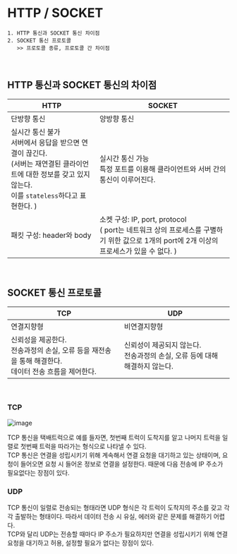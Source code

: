# HTTP / SOCKET

```
1. HTTP 통신과 SOCKET 통신 차이점
2. SOCKET 통신 프로토콜
   >> 프로토콜 종류, 프로토콜 간 차이점
```

<br/>

## HTTP 통신과 SOCKET 통신의 차이점

| HTTP                                                                                                                                                                    | SOCKET                                                                                                                                        |
| ----------------------------------------------------------------------------------------------------------------------------------------------------------------------- | --------------------------------------------------------------------------------------------------------------------------------------------- |
| 단방향 통신                                                                                                                                                             | 양방향 통신                                                                                                                                   |
| 실시간 통신 불가 </br> 서버에서 응답을 받으면 연결이 끊긴다. <br/> (서버는 재연결된 클라이언트에 대한 정보를 갖고 있지 않는다. <br />이를 `stateless`하다고 표현한다. ) | 실시간 통신 가능 <br/> 특정 포트를 이용해 클라이언트와 서버 간의 통신이 이루어진다.                                                           |
| 패킷 구성: header와 body                                                                                                                                                | 소켓 구성: IP, port, protocol <br/> ( port는 네트워크 상의 프로세스를 구별하기 위한 값으로 1개의 port에 2개 이상의 프로세스가 있을 수 없다. ) |

<br/>

## SOCKET 통신 프로토콜

| TCP                                                                                                            | UDP                                                                              |
| -------------------------------------------------------------------------------------------------------------- | -------------------------------------------------------------------------------- |
| 연결지향형                                                                                                     | 비연결지향형                                                                     |
| 신뢰성을 제공한다. <br/> 전송과정의 손실, 오류 등을 재전송을 통해 해결한다. <br/> 데이터 전송 흐름을 제어한다. | 신뢰성이 제공되지 않는다. <br/> 전송과정의 손실, 오류 등에 대해 해결하지 않는다. |

<br/>

### TCP

![image](https://user-images.githubusercontent.com/67260437/154803049-f1f31984-12a8-41a1-abda-932fe7151b2e.png)

TCP 통신을 택배트럭으로 예를 들자면, 첫번째 트럭이 도착지를 알고 나머지 트럭을 일렬로 첫번째 트럭을 따라가는 형식으로 나타낼 수 있다.  
TCP 통신은 연결을 성립시키기 위해 계속해서 연결 요청을 대기하고 있는 상태이며, 요청이 들어오면 요청 시 들어온 정보로 연결을 설정한다.
때문에 다음 전송에 IP 주소가 필요없다는 장점이 있다.

### UDP

TCP 통신이 일렬로 전송되는 형태라면 UDP 형식은 각 트럭이 도착지의 주소를 갖고 각각 출발하는 형태이다. 따라서 데이터 전송 시 유실, 에러와 같은 문제를 해결하기 어렵다.  
TCP와 달리 UDP는 전송할 때마다 IP 주소가 필요하지만 연결을 성립시키기 위해 연결 요청을 대기하고 허용, 설정할 필요가 없다는 장점이 있다.
